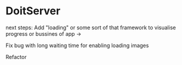 # DoitServer

next steps: 
 Add "loading" or some sort of that framework to visualise progress or bussines of app  ->
 
 Fix bug with long waiting time for enabling loading images
 
 Refactor
